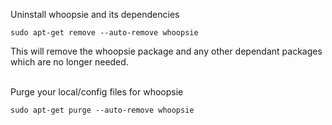 Uninstall whoopsie and its dependencies

`sudo apt-get remove --auto-remove whoopsie`
<br>

This will remove the whoopsie package and any other dependant packages which are no longer needed.
<br><br>

Purge your local/config files for whoopsie

`sudo apt-get purge --auto-remove whoopsie`
